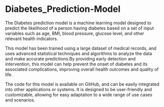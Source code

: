 # Diabetes_Prediction-Model
The Diabetes prediction model is a machine learning model designed to predict the likelihood of a person having diabetes based on a set of input variables such as age, BMI, blood pressure, glucose level, and other relevant health indicators.

This model has been trained using a large dataset of medical records, and uses advanced statistical techniques and algorithms to analyze the data and make accurate predictions.By providing early detection and intervention, this model can help prevent the onset of diabetes and its associated complications, improving overall health outcomes and quality of life.

The code for this model is available on GitHub, and can be easily integrated into other applications or systems. It is designed to be user-friendly and customizable, allowing for easy adaptation to a wide range of use cases and scenarios.





